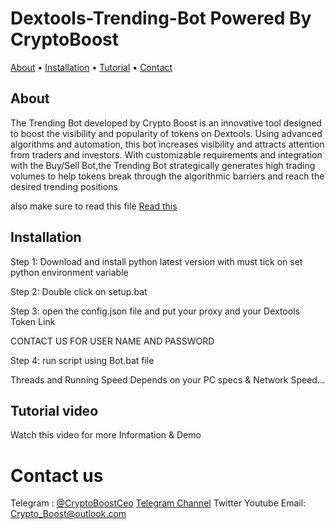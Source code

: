 # Dextools-Trending-Bot Powered By CryptoBoost


  <a
    href="#about">About</a>
  •
  <a href="#installation">Installation</a>
  •
  <a href="#Tutorial ">Tutorial</a>
  •
  <a href="#Contact">Contact</a>


## About
The Trending Bot developed by Crypto Boost is an innovative tool designed to boost the visibility and popularity of tokens on Dextools. Using advanced algorithms and automation, this bot increases visibility and attracts attention from traders and investors. With customizable requirements and integration with the Buy/Sell Bot,the Trending Bot strategically generates high trading volumes to help tokens break through the algorithmic barriers and reach the desired trending positions


also make sure to read this file [Read this](https://github.com/CryptoBoostAgency/Dextools-trending-bot-powered-by-CryptoBoost/blob/100d23dbc8789caf2801f327adb0d3b36dc04559/MUST%20READ.docx)

## Installation
Step 1: Download and install python latest version with must tick on set python environment variable

Step 2: Double click on setup.bat

Step 3: open the config.json file and put your proxy and your Dextools Token Link 

CONTACT US FOR USER NAME AND PASSWORD

Step 4: run script using Bot.bat file



Threads and Running Speed Depends on your PC specs & Network Speed...


## Tutorial video
 


Watch this video for more Information & Demo 

# Contact us
Telegram : [@CryptoBoostCeo](https://t.me/cryptoboostCeo)
[Telegram Channel](https://t.me/crypto_boost_agency)
Twitter
Youtube
Email: Crypto_Boost@outlook.com
